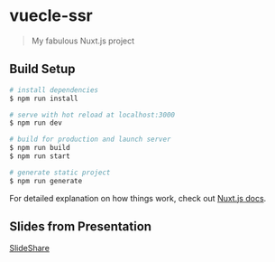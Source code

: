 # vuecle-ssr

> My fabulous Nuxt.js project

## Build Setup

``` bash
# install dependencies
$ npm run install

# serve with hot reload at localhost:3000
$ npm run dev

# build for production and launch server
$ npm run build
$ npm run start

# generate static project
$ npm run generate
```

For detailed explanation on how things work, check out [Nuxt.js docs](https://nuxtjs.org).

## Slides from Presentation
[SlideShare](https://www.slideshare.net/JessieBarnett/server-side-rendering-with-nuxtjs)
